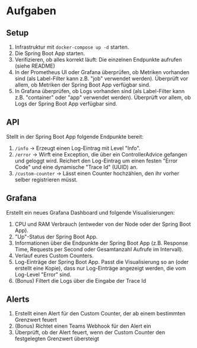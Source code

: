 # Aufgaben

## Setup
1. Infrastruktur mit `docker-compose up -d` starten.
2. Die Spring Boot App starten.
3. Verifizieren, ob alles korrekt läuft: Die einzelnen Endpunkte aufrufen (siehe README)
4. In der Prometheus UI oder Grafana überprüfen, ob Metriken vorhanden sind (als Label-Filter kann z.B. "job" verwendet werden). Überprüft vor allem, ob Metriken der Spring Boot App verfügbar sind.
5. In Grafana überprüfen, ob Logs vorhanden sind (als Label-Filter kann z.B. "container" oder "app" verwendet werden). Überprüft vor allem, ob Logs der Spring Boot App verfügbar sind.

## API
Stellt in der Spring Boot App folgende Endpunkte bereit:

1. `/info` -> Erzeugt einen Log-Eintrag mit Level "Info".
2. `/error` -> Wirft eine Exception, die über ein ControllerAdvice gefangen und geloggt wird. Reichert den Log-Eintrag um einen festen "Error Code" und eine dynamische "Trace Id" (UUID) an.
3. `/custom-counter` -> Lässt einen Counter hochzählen, den ihr vorher selber registrieren müsst.

## Grafana
Erstellt ein neues Grafana Dashboard und folgende Visualisierungen:
1. CPU und RAM Verbrauch (entweder von der Node oder der Spring Boot App).
2. "Up"-Status der Spring Boot App.
3. Informationen über die Endpunkte der Spring Boot App (z.B. Response Time, Requests per Second oder Gesamtanzahl Aufrufe im Intervall).
4. Verlauf eures Custom Counters.
5. Log-Einträge der Spring Boot App. Passt die Visualisierung so an (oder erstellt eine Kopie), dass nur Log-Einträge angezeigt werden, die vom Log-Level "Error" sind.
6. (Bonus) Filtert die Logs über die Eingabe der Trace Id

## Alerts
1. Erstellt einen Alert für den Custom Counter, der ab einem bestimmten Grenzwert feuert
2. (Bonus) Richtet einen Teams Webhook für den Alert ein
3. Überprüft, ob der Alert feuert, wenn der Custom Counter den festgelegten Grenzwert übersteigt
